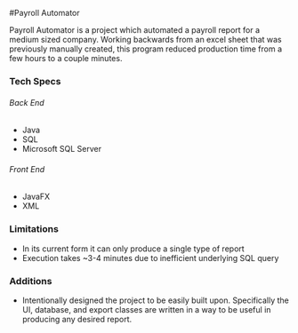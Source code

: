 #Payroll Automator

Payroll Automator is a project which automated a payroll report for a medium sized company. Working backwards from an excel sheet that was previously manually created, this program reduced production time from a few hours to a couple minutes. 

### Tech Specs
###### Back End
- Java 
- SQL
- Microsoft SQL Server 

###### Front End 
- JavaFX
- XML

### Limitations
- In its current form it can only produce a single type of report
- Execution takes ~3-4 minutes due to inefficient underlying SQL query

### Additions
- Intentionally designed the project to be easily built upon. Specifically the UI, database, and export classes are written in a way to be useful in producing any desired report.

